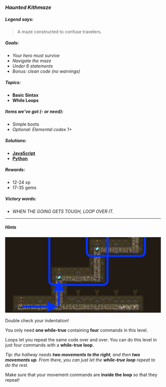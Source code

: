 ### _Haunted Kithmaze_

##### _Legend says:_
> A maze constructed to confuse travelers.

##### _Goals:_
+ _Your hero must survive_
+ _Navigate the maze_
+ _Under 6 statements_
+ _Bonus: clean code (no warnings)_

##### _Topics:_
+ **Basic Sintax**
+ **While Loops**

##### _Items we've got (- or need):_
+ Simple boots
+ _Optional: Elemental codex 1+_

##### _Solutions:_
+ **[JavaScript](hauntedKithmaze.js)**
+ **[Python](haunted_kithmaze.py)**

##### _Rewards:_
+ 12-24 xp
+ 17-35 gems

##### _Victory words:_
+ _WHEN THE GOING GETS TOUGH, LOOP OVER IT._

___

##### _Hints_

![](img/haunted_kithmaze.jpeg)

Double check your indentation!

You only need **one while-true** containing **four** commands in this level.

Loops let you repeat the same code over and over. You can do this level in just four commands with a **while-true loop**.

_Tip: the hallway needs **two movements to the right**, and then **two movements up**. From there, you can just let the **while-true loop** repeat to do the rest._

Make sure that your movement commands are **inside the loop** so that they repeat!
